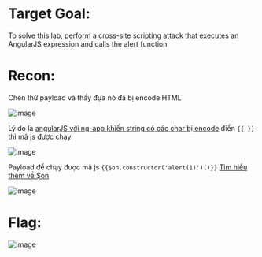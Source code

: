 # Target Goal: 

To solve this lab, perform a cross-site scripting attack that executes an AngularJS expression and calls the alert function

# Recon: 

Chèn thử payload và thấy đựa nó đã bị encode HTML 

![image](https://github.com/vanniichan/Portswigger/assets/112863484/2803d4e9-c2bc-47a0-96c6-78a88e64a7dc)

Lý do là [angularJS với ng-app khiến string có các char bị encode](https://www.w3schools.com/angular/ng_ng-app.asp) điền `{{ }}` thì mã js được chạy

![image](https://github.com/vanniichan/Portswigger/assets/112863484/4b2109ad-1b28-4cab-98fe-b186cd157c8c)

Payload để chạy được mã js `{{$on.constructor('alert(1)')()}}` [Tìm hiểu thêm về $on](https://stackoverflow.com/questions/28800426/what-is-on-in-angularjs)

![image](https://github.com/vanniichan/Portswigger/assets/112863484/8a3b6927-144d-4786-b07b-dca7210ca560)

# Flag: 

![image](https://github.com/vanniichan/Portswigger/assets/112863484/4ab9e7c9-21b6-4c93-8f7b-7f505f3f04e1)
